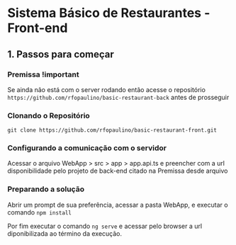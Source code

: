 # Sistema Básico de Restaurantes - Front-end

## 1. Passos para começar

### Premissa !important

Se ainda não está com o server rodando então acesse o repositório `https://github.com/rfopaulino/basic-restaurant-back` antes de prosseguir

### Clonando o Repositório

`git clone https://github.com/rfopaulino/basic-restaurant-front.git`

### Configurando a comunicação com o servidor

Acessar o arquivo WebApp > src > app > app.api.ts e preencher com a url disponibilidade pelo projeto de back-end citado na Premissa desde arquivo

### Preparando a solução

Abrir um prompt de sua preferência, acessar a pasta WebApp, e executar o comando `npm install`

Por fim executar o comando `ng serve` e acessar pelo browser a url diponibilizada ao término da execução.